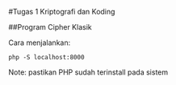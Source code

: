 #Tugas 1 Kriptografi dan Koding

##Program Cipher Klasik 

Cara menjalankan: 
```
php -S localhost:8000
```

Note: pastikan PHP sudah terinstall pada sistem
